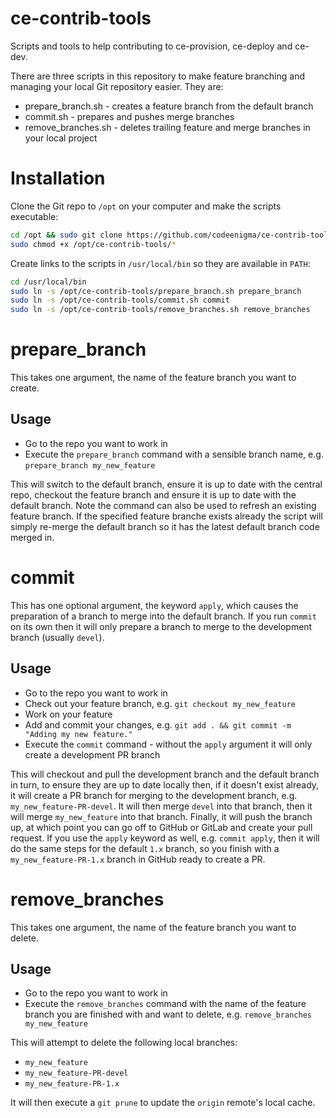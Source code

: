 # ce-contrib-tools
Scripts and tools to help contributing to ce-provision, ce-deploy and ce-dev.

There are three scripts in this repository to make feature branching and managing your local Git repository easier. They are:

* prepare_branch.sh - creates a feature branch from the default branch
* commit.sh - prepares and pushes merge branches
* remove_branches.sh - deletes trailing feature and merge branches in your local project

# Installation
Clone the Git repo to `/opt` on your computer and make the scripts executable:

```bash
cd /opt && sudo git clone https://github.com/codeenigma/ce-contrib-tools.git
sudo chmod +x /opt/ce-contrib-tools/*
```

Create links to the scripts in `/usr/local/bin` so they are available in `PATH`:

```bash
cd /usr/local/bin
sudo ln -s /opt/ce-contrib-tools/prepare_branch.sh prepare_branch
sudo ln -s /opt/ce-contrib-tools/commit.sh commit
sudo ln -s /opt/ce-contrib-tools/remove_branches.sh remove_branches
```

# prepare_branch
This takes one argument, the name of the feature branch you want to create.

## Usage
* Go to the repo you want to work in
* Execute the `prepare_branch` command with a sensible branch name, e.g. `prepare_branch my_new_feature`

This will switch to the default branch, ensure it is up to date with the central repo, checkout the feature branch and ensure it is up to date with the default branch. Note the command can also be used to refresh an existing feature branch. If the specified feature branche exists already the script will simply re-merge the default branch so it has the latest default branch code merged in.

# commit
This has one optional argument, the keyword `apply`, which causes the preparation of a branch to merge into the default branch. If you run `commit` on its own then it will only prepare a branch to merge to the development branch (usually `devel`).

## Usage
* Go to the repo you want to work in
* Check out your feature branch, e.g. `git checkout my_new_feature`
* Work on your feature
* Add and commit your changes, e.g. `git add . && git commit -m "Adding my new feature."`
* Execute the `commit` command - without the `apply` argument it will only create a development PR branch

This will checkout and pull the development branch and the default branch in turn, to ensure they are up to date locally then, if it doesn't exist already, it will create a PR branch for merging to the development branch, e.g. `my_new_feature-PR-devel`. It will then merge `devel` into that branch, then it will merge `my_new_feature` into that branch. Finally, it will push the branch up, at which point you can go off to GitHub or GitLab and create your pull request. If you use the `apply` keyword as well, e.g. `commit apply`, then it will do the same steps for the default `1.x` branch, so  you finish with a `my_new_feature-PR-1.x` branch in GitHub ready to create a PR.

# remove_branches
This takes one argument, the name of the feature branch you want to delete.

## Usage
* Go to the repo you want to work in
* Execute the `remove_branches` command with the name of the feature branch you are finished with and want to delete, e.g. `remove_branches my_new_feature`

This will attempt to delete the following local branches:
* `my_new_feature`
* `my_new_feature-PR-devel`
* `my_new_feature-PR-1.x`

It will then execute a `git prune` to update the `origin` remote's local cache.

